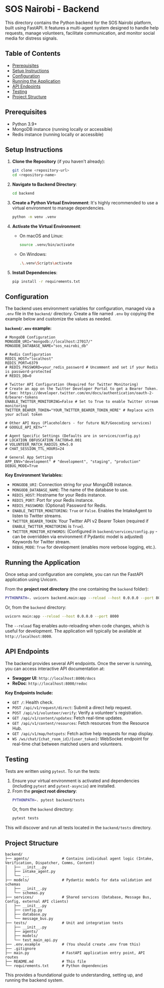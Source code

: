 # SOS Nairobi - Backend

This directory contains the Python backend for the SOS Nairobi platform, built using FastAPI. It features a multi-agent system designed to handle help requests, manage volunteers, facilitate communication, and monitor social media for distress signals.

## Table of Contents

- [Prerequisites](#prerequisites)
- [Setup Instructions](#setup-instructions)
- [Configuration](#configuration)
- [Running the Application](#running-the-application)
- [API Endpoints](#api-endpoints)
- [Testing](#testing)
- [Project Structure](#project-structure)

## Prerequisites

*   Python 3.9+
*   MongoDB instance (running locally or accessible)
*   Redis instance (running locally or accessible)

## Setup Instructions

1.  **Clone the Repository** (if you haven't already):
    ```bash
    git clone <repository-url>
    cd <repository-name>
    ```

2.  **Navigate to Backend Directory**:
    ```bash
    cd backend
    ```

3.  **Create a Python Virtual Environment**:
    It's highly recommended to use a virtual environment to manage dependencies.
    ```bash
    python -m venv .venv
    ```

4.  **Activate the Virtual Environment**:
    *   On macOS and Linux:
        ```bash
        source .venv/bin/activate
        ```
    *   On Windows:
        ```bash
        .\.venv\Scripts\activate
        ```

5.  **Install Dependencies**:
    ```bash
    pip install -r requirements.txt
    ```

## Configuration

The backend uses environment variables for configuration, managed via a `.env` file in the `backend/` directory. Create a file named `.env` by copying the example below and customize the values as needed.

**`backend/.env` example:**

```env
# MongoDB Configuration
MONGODB_URI="mongodb://localhost:27017/"
MONGODB_DATABASE_NAME="sos_nairobi_db"

# Redis Configuration
REDIS_HOST="localhost"
REDIS_PORT=6379
# REDIS_PASSWORD=your_redis_password # Uncomment and set if your Redis is password-protected
# REDIS_DB=0

# Twitter API Configuration (Required for Twitter Monitoring)
# Create an app on the Twitter Developer Portal to get a Bearer Token.
# See: https://developer.twitter.com/en/docs/authentication/oauth-2-0/bearer-tokens
ENABLE_TWITTER_MONITORING=False # Set to True to enable Twitter stream monitoring
TWITTER_BEARER_TOKEN="YOUR_TWITTER_BEARER_TOKEN_HERE" # Replace with your actual token

# Other API Keys (Placeholders - for future NLP/Geocoding services)
# GOOGLE_API_KEY=""

# Agent Specific Settings (Defaults are in services/config.py)
# LOCATION_OBFUSCATION_FACTOR=0.001
# VOLUNTEER_MATCH_RADIUS_KM=5.0
# CHAT_SESSION_TTL_HOURS=24

# General App Settings
APP_ENV="development" # "development", "staging", "production"
DEBUG_MODE=True
```

**Key Environment Variables:**

*   `MONGODB_URI`: Connection string for your MongoDB instance.
*   `MONGODB_DATABASE_NAME`: The name of the database to use.
*   `REDIS_HOST`: Hostname for your Redis instance.
*   `REDIS_PORT`: Port for your Redis instance.
*   `REDIS_PASSWORD`: (Optional) Password for Redis.
*   `ENABLE_TWITTER_MONITORING`: `True` or `False`. Enables the IntakeAgent to listen to Twitter streams.
*   `TWITTER_BEARER_TOKEN`: Your Twitter API v2 Bearer Token (required if `ENABLE_TWITTER_MONITORING` is `True`).
*   `TWITTER_MONITOR_KEYWORDS`: (Configured in `backend/services/config.py` - can be overridden via environment if Pydantic model is adjusted) Keywords for Twitter stream.
*   `DEBUG_MODE`: `True` for development (enables more verbose logging, etc.).

## Running the Application

Once setup and configuration are complete, you can run the FastAPI application using Uvicorn.

From the **project root directory** (the one containing the `backend` folder):

```bash
PYTHONPATH=. uvicorn backend.main:app --reload --host 0.0.0.0 --port 8000
```

Or, from the `backend` directory:

```bash
uvicorn main:app --reload --host 0.0.0.0 --port 8000
```

The `--reload` flag enables auto-reloading when code changes, which is useful for development.
The application will typically be available at `http://localhost:8000`.

## API Endpoints

The backend provides several API endpoints. Once the server is running, you can access interactive API documentation at:

*   **Swagger UI**: `http://localhost:8000/docs`
*   **ReDoc**: `http://localhost:8000/redoc`

**Key Endpoints Include:**

*   `GET /`: Health check.
*   `POST /api/v1/request/direct`: Submit a direct help request.
*   `POST /api/v1/volunteer/verify`: Verify a volunteer's registration.
*   `GET /api/v1/content/updates`: Fetch real-time updates.
*   `GET /api/v1/content/resources`: Fetch resources from the Resource Hub.
*   `GET /api/v1/map/hotspots`: Fetch active help requests for map display.
*   `WS /ws/chat/{chat_room_id}/{user_token}`: WebSocket endpoint for real-time chat between matched users and volunteers.

## Testing

Tests are written using `pytest`. To run the tests:

1.  Ensure your virtual environment is activated and dependencies (including `pytest` and `pytest-asyncio`) are installed.
2.  From the **project root directory**:
    ```bash
    PYTHONPATH=. pytest backend/tests
    ```
    Or, from the `backend` directory:
    ```bash
    pytest tests
    ```

This will discover and run all tests located in the `backend/tests` directory.

## Project Structure

```
backend/
├── agents/               # Contains individual agent logic (Intake, Verification, Dispatcher, Comms, Content)
│   ├── __init__.py
│   ├── intake_agent.py
│   └── ...
├── models/               # Pydantic models for data validation and schemas
│   ├── __init__.py
│   └── schemas.py
├── services/             # Shared services (Database, Message Bus, Config, external API clients)
│   ├── __init__.py
│   ├── config.py
│   ├── database.py
│   └── message_bus.py
├── tests/                # Unit and integration tests
│   ├── __init__.py
│   ├── agents/
│   ├── models/
│   └── test_main_api.py
├── .env.example          # (You should create .env from this)
├── .gitignore
├── main.py               # FastAPI application entry point, API routes
├── README.md             # This file
└── requirements.txt      # Python dependencies
```

This provides a foundational guide to understanding, setting up, and running the backend system.

